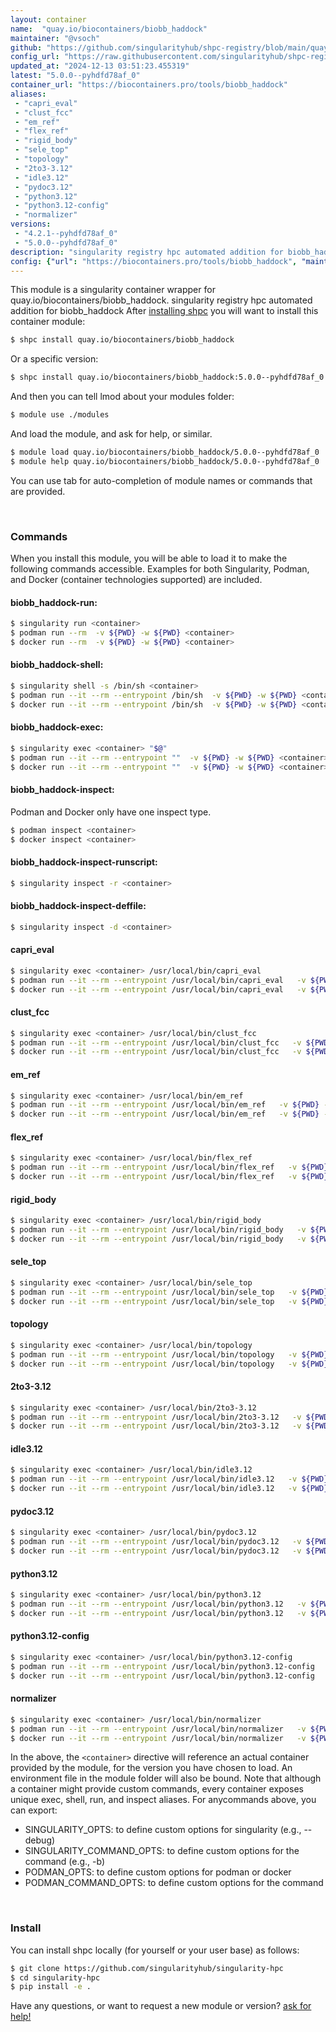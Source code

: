 ```yaml
---
layout: container
name:  "quay.io/biocontainers/biobb_haddock"
maintainer: "@vsoch"
github: "https://github.com/singularityhub/shpc-registry/blob/main/quay.io/biocontainers/biobb_haddock/container.yaml"
config_url: "https://raw.githubusercontent.com/singularityhub/shpc-registry/main/quay.io/biocontainers/biobb_haddock/container.yaml"
updated_at: "2024-12-13 03:51:23.455319"
latest: "5.0.0--pyhdfd78af_0"
container_url: "https://biocontainers.pro/tools/biobb_haddock"
aliases:
 - "capri_eval"
 - "clust_fcc"
 - "em_ref"
 - "flex_ref"
 - "rigid_body"
 - "sele_top"
 - "topology"
 - "2to3-3.12"
 - "idle3.12"
 - "pydoc3.12"
 - "python3.12"
 - "python3.12-config"
 - "normalizer"
versions:
 - "4.2.1--pyhdfd78af_0"
 - "5.0.0--pyhdfd78af_0"
description: "singularity registry hpc automated addition for biobb_haddock"
config: {"url": "https://biocontainers.pro/tools/biobb_haddock", "maintainer": "@vsoch", "description": "singularity registry hpc automated addition for biobb_haddock", "latest": {"5.0.0--pyhdfd78af_0": "sha256:4ecaffeddb0b949e08f23defb923b6729a82cf6912814743b77e9bc7a0ba0da2"}, "tags": {"4.2.1--pyhdfd78af_0": "sha256:f7e0fa46658ff87f63569da48104cd10a83b0ba453a950be1c6473e0ba8ab335", "5.0.0--pyhdfd78af_0": "sha256:4ecaffeddb0b949e08f23defb923b6729a82cf6912814743b77e9bc7a0ba0da2"}, "docker": "quay.io/biocontainers/biobb_haddock", "aliases": {"capri_eval": "/usr/local/bin/capri_eval", "clust_fcc": "/usr/local/bin/clust_fcc", "em_ref": "/usr/local/bin/em_ref", "flex_ref": "/usr/local/bin/flex_ref", "rigid_body": "/usr/local/bin/rigid_body", "sele_top": "/usr/local/bin/sele_top", "topology": "/usr/local/bin/topology", "2to3-3.12": "/usr/local/bin/2to3-3.12", "idle3.12": "/usr/local/bin/idle3.12", "pydoc3.12": "/usr/local/bin/pydoc3.12", "python3.12": "/usr/local/bin/python3.12", "python3.12-config": "/usr/local/bin/python3.12-config", "normalizer": "/usr/local/bin/normalizer"}}
---
```


This module is a singularity container wrapper for quay.io/biocontainers/biobb_haddock.
singularity registry hpc automated addition for biobb_haddock
After [installing shpc](#install) you will want to install this container module:


```bash
$ shpc install quay.io/biocontainers/biobb_haddock
```

Or a specific version:

```bash
$ shpc install quay.io/biocontainers/biobb_haddock:5.0.0--pyhdfd78af_0
```

And then you can tell lmod about your modules folder:

```bash
$ module use ./modules
```

And load the module, and ask for help, or similar.

```bash
$ module load quay.io/biocontainers/biobb_haddock/5.0.0--pyhdfd78af_0
$ module help quay.io/biocontainers/biobb_haddock/5.0.0--pyhdfd78af_0
```

You can use tab for auto-completion of module names or commands that are provided.

<br>

### Commands

When you install this module, you will be able to load it to make the following commands accessible.
Examples for both Singularity, Podman, and Docker (container technologies supported) are included.

#### biobb_haddock-run:

```bash
$ singularity run <container>
$ podman run --rm  -v ${PWD} -w ${PWD} <container>
$ docker run --rm  -v ${PWD} -w ${PWD} <container>
```

#### biobb_haddock-shell:

```bash
$ singularity shell -s /bin/sh <container>
$ podman run --it --rm --entrypoint /bin/sh  -v ${PWD} -w ${PWD} <container>
$ docker run --it --rm --entrypoint /bin/sh  -v ${PWD} -w ${PWD} <container>
```

#### biobb_haddock-exec:

```bash
$ singularity exec <container> "$@"
$ podman run --it --rm --entrypoint ""  -v ${PWD} -w ${PWD} <container> "$@"
$ docker run --it --rm --entrypoint ""  -v ${PWD} -w ${PWD} <container> "$@"
```

#### biobb_haddock-inspect:

Podman and Docker only have one inspect type.

```bash
$ podman inspect <container>
$ docker inspect <container>
```

#### biobb_haddock-inspect-runscript:

```bash
$ singularity inspect -r <container>
```

#### biobb_haddock-inspect-deffile:

```bash
$ singularity inspect -d <container>
```


#### capri_eval

```bash
$ singularity exec <container> /usr/local/bin/capri_eval
$ podman run --it --rm --entrypoint /usr/local/bin/capri_eval   -v ${PWD} -w ${PWD} <container> -c " $@"
$ docker run --it --rm --entrypoint /usr/local/bin/capri_eval   -v ${PWD} -w ${PWD} <container> -c " $@"
```


#### clust_fcc

```bash
$ singularity exec <container> /usr/local/bin/clust_fcc
$ podman run --it --rm --entrypoint /usr/local/bin/clust_fcc   -v ${PWD} -w ${PWD} <container> -c " $@"
$ docker run --it --rm --entrypoint /usr/local/bin/clust_fcc   -v ${PWD} -w ${PWD} <container> -c " $@"
```


#### em_ref

```bash
$ singularity exec <container> /usr/local/bin/em_ref
$ podman run --it --rm --entrypoint /usr/local/bin/em_ref   -v ${PWD} -w ${PWD} <container> -c " $@"
$ docker run --it --rm --entrypoint /usr/local/bin/em_ref   -v ${PWD} -w ${PWD} <container> -c " $@"
```


#### flex_ref

```bash
$ singularity exec <container> /usr/local/bin/flex_ref
$ podman run --it --rm --entrypoint /usr/local/bin/flex_ref   -v ${PWD} -w ${PWD} <container> -c " $@"
$ docker run --it --rm --entrypoint /usr/local/bin/flex_ref   -v ${PWD} -w ${PWD} <container> -c " $@"
```


#### rigid_body

```bash
$ singularity exec <container> /usr/local/bin/rigid_body
$ podman run --it --rm --entrypoint /usr/local/bin/rigid_body   -v ${PWD} -w ${PWD} <container> -c " $@"
$ docker run --it --rm --entrypoint /usr/local/bin/rigid_body   -v ${PWD} -w ${PWD} <container> -c " $@"
```


#### sele_top

```bash
$ singularity exec <container> /usr/local/bin/sele_top
$ podman run --it --rm --entrypoint /usr/local/bin/sele_top   -v ${PWD} -w ${PWD} <container> -c " $@"
$ docker run --it --rm --entrypoint /usr/local/bin/sele_top   -v ${PWD} -w ${PWD} <container> -c " $@"
```


#### topology

```bash
$ singularity exec <container> /usr/local/bin/topology
$ podman run --it --rm --entrypoint /usr/local/bin/topology   -v ${PWD} -w ${PWD} <container> -c " $@"
$ docker run --it --rm --entrypoint /usr/local/bin/topology   -v ${PWD} -w ${PWD} <container> -c " $@"
```


#### 2to3-3.12

```bash
$ singularity exec <container> /usr/local/bin/2to3-3.12
$ podman run --it --rm --entrypoint /usr/local/bin/2to3-3.12   -v ${PWD} -w ${PWD} <container> -c " $@"
$ docker run --it --rm --entrypoint /usr/local/bin/2to3-3.12   -v ${PWD} -w ${PWD} <container> -c " $@"
```


#### idle3.12

```bash
$ singularity exec <container> /usr/local/bin/idle3.12
$ podman run --it --rm --entrypoint /usr/local/bin/idle3.12   -v ${PWD} -w ${PWD} <container> -c " $@"
$ docker run --it --rm --entrypoint /usr/local/bin/idle3.12   -v ${PWD} -w ${PWD} <container> -c " $@"
```


#### pydoc3.12

```bash
$ singularity exec <container> /usr/local/bin/pydoc3.12
$ podman run --it --rm --entrypoint /usr/local/bin/pydoc3.12   -v ${PWD} -w ${PWD} <container> -c " $@"
$ docker run --it --rm --entrypoint /usr/local/bin/pydoc3.12   -v ${PWD} -w ${PWD} <container> -c " $@"
```


#### python3.12

```bash
$ singularity exec <container> /usr/local/bin/python3.12
$ podman run --it --rm --entrypoint /usr/local/bin/python3.12   -v ${PWD} -w ${PWD} <container> -c " $@"
$ docker run --it --rm --entrypoint /usr/local/bin/python3.12   -v ${PWD} -w ${PWD} <container> -c " $@"
```


#### python3.12-config

```bash
$ singularity exec <container> /usr/local/bin/python3.12-config
$ podman run --it --rm --entrypoint /usr/local/bin/python3.12-config   -v ${PWD} -w ${PWD} <container> -c " $@"
$ docker run --it --rm --entrypoint /usr/local/bin/python3.12-config   -v ${PWD} -w ${PWD} <container> -c " $@"
```


#### normalizer

```bash
$ singularity exec <container> /usr/local/bin/normalizer
$ podman run --it --rm --entrypoint /usr/local/bin/normalizer   -v ${PWD} -w ${PWD} <container> -c " $@"
$ docker run --it --rm --entrypoint /usr/local/bin/normalizer   -v ${PWD} -w ${PWD} <container> -c " $@"
```



In the above, the `<container>` directive will reference an actual container provided
by the module, for the version you have chosen to load. An environment file in the
module folder will also be bound. Note that although a container
might provide custom commands, every container exposes unique exec, shell, run, and
inspect aliases. For anycommands above, you can export:

 - SINGULARITY_OPTS: to define custom options for singularity (e.g., --debug)
 - SINGULARITY_COMMAND_OPTS: to define custom options for the command (e.g., -b)
 - PODMAN_OPTS: to define custom options for podman or docker
 - PODMAN_COMMAND_OPTS: to define custom options for the command

<br>

### Install

You can install shpc locally (for yourself or your user base) as follows:

```bash
$ git clone https://github.com/singularityhub/singularity-hpc
$ cd singularity-hpc
$ pip install -e .
```

Have any questions, or want to request a new module or version? [ask for help!](https://github.com/singularityhub/singularity-hpc/issues)